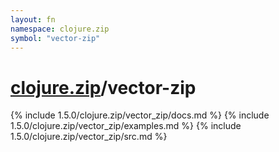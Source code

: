 ```yaml
---
layout: fn
namespace: clojure.zip
symbol: "vector-zip"
---
```


# [clojure.zip](../)/vector-zip

{% include 1.5.0/clojure.zip/vector_zip/docs.md %}
{% include 1.5.0/clojure.zip/vector_zip/examples.md %}
{% include 1.5.0/clojure.zip/vector_zip/src.md %}

